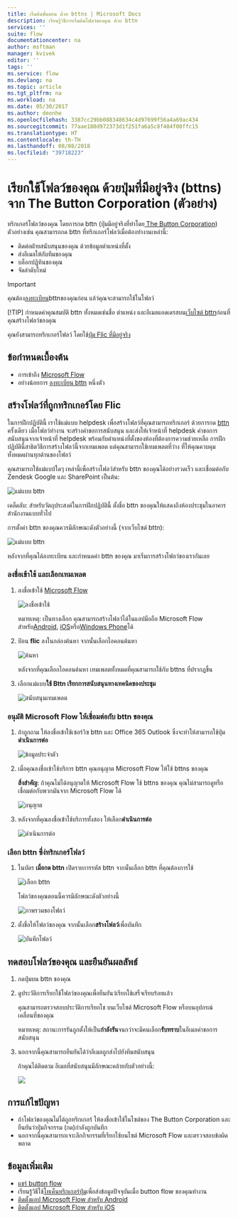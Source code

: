```yaml
---
title: เริ่มต้นขั้นตอน ด้วย bttns | Microsoft Docs
description: เรียนรู้วิธีการเริ่มต้นโฟลว์ของคุณ ด้วย bttn
services: ''
suite: flow
documentationcenter: na
author: msftman
manager: kvivek
editor: ''
tags: ''
ms.service: flow
ms.devlang: na
ms.topic: article
ms.tgt_pltfrm: na
ms.workload: na
ms.date: 05/30/2017
ms.author: deonhe
ms.openlocfilehash: 3387cc29bb088348634c4d97699f56a4a69ac434
ms.sourcegitcommit: 77aae180d972373d1f251fa6a5c8f484f08ffc15
ms.translationtype: HT
ms.contentlocale: th-TH
ms.lasthandoff: 08/08/2018
ms.locfileid: "39718223"
---
```

# <a name="run-your-flows-with-physical-buttons-bttns-from-the-button-corporation-preview"></a>เรียกใช้โฟลว์ของคุณ ด้วยปุ่มที่มีอยู่จริง (bttns) จาก The Button Corporation (ตัวอย่าง)
ทริกเกอร์โฟลว์ของคุณ โดยการกด bttn (ปุ่มมีอยู่จริงที่ทำโดย[ The Button Corporation](https://my.bt.tn/)) ตัวอย่างเช่น คุณสามารถกด bttn ที่ทริกเกอร์โฟลว์เมื่อต้องทำงานเหล่านี้:

* ติดต่อฝ่ายสนับสนุนของคุณ ด้วยข้อมูลตำแหน่งที่ตั้ง
* ส่งอีเมลให้กับทีมของคุณ
* บล็อกปฏิทินของคุณ
* จัดลำดับใหม่

> [!IMPORTANT]
> คุณต้อง[ลงทะเบียน](https://my.bt.tn/)bttnของคุณก่อน แล้ว่คุณจะสามารถใช้ในโฟลว์
> 
> [!TIP]
> กำหนดค่าคุณสมบัติ bttn ทั้งหมดเช่นชื่อ ตำแหน่ง และอีเมลแอดเดรสบน[เว็บไซต์ bttn](https://my.bt.tn/)ก่อนที่คุณสร้างโฟลว์ของคุณ
> 
> 

คุณยังสามารถทริกเกอร์โฟลว์ โดยใช้[ปุ่ม Flic ที่มีอยู่จริง](flic-button-flows.md)

## <a name="prerequisites"></a>ข้อกำหนดเบื้องต้น
* การเข้าถึง [Microsoft Flow](https://flow.microsoft.com)
* อย่างน้อยการ [ลงทะเบียน bttn](https://my.bt.tn/) หนึ่งตัว

## <a name="create-a-flow-thats-triggered-from-a-bttn"></a>สร้างโฟลว์ที่ถูกทริกเกอร์โดย Flic
ในการฝึกปฏิบัตินี้ เราใช้แม่แบบ helpdesk เพื่อสร้างโฟลว์ที่คุณสามารถทริกเกอร์ ด้วยการกด [bttn](https://my.bt.tn/) ครั้งเดียว เมื่อโฟลว์ทำงาน จะสร้างคำขอการสนับสนุน และส่งให้เจ้าหน้าที่ helpdesk คำขอการสนับสนุนจากเจ้าหน้าที่ helpdesk พร้อมกับตำแหน่งที่ตั้งของห้องที่ต้องการความช่วยเหลือ การฝึกปฏิบัตินี้สาธิตวิธีการสร้างโฟลว์นี้จากเทมเพลต แต่คุณสามารถใช้เทมเพลตที่ว่าง ที่ให้คุณควบคุมทั้งหมดผ่านทุกด้านของโฟลว์

คุณสามารถใช้แม่แบบ้ใดๆ เหล่านี้เพื่อสร้างโฟลว์สำหรับ bttn ของคุณได้อย่างรวดเร็ว และเชื่อมต่อกับ Zendesk Google และ SharePoint เป็นต้น:

![แม่แบบ bttn](./media/bttn-button-flows/bttn-templates.png)

เคล็ดลับ: สำหรับวัตถุประสงค์ในการฝึกปฏิบัตินี้ ตั้งชื่อ bttn ของคุณให้แสดงถึงห้องประชุมในอาคารสำนักงานแบบทั่วไป

การตั้งค่า bttn ของคุณควรมีลักษณะดังตัวอย่างนี้ (จากเว็บไซต์ bttn):

![แม่แบบ bttn](./media/bttn-button-flows/bttn-config.png)

หลังจากที่คุณได้ลงทะเบียน และกำหนดค่า bttn ของคุณ มาเริ่มการสร้างโฟลว์ของเรากันเลย

### <a name="sign-in-and-select-a-template"></a>ลงชื่อเข้าใช้ และเลือกเทมเพลต
1. ลงชื่อเข้าใช้ [Microsoft Flow](https://flow.microsoft.com)
   
    ![ลงชื่อเข้าใช้](./media/bttn-button-flows/sign-into-flow.png)
   
    หมายเหตุ: เป็นทางเลือก คุณสามารถสร้างโฟลว์ได้ในแอปมือถือ Microsoft Flow สำหรับ[Android](https://aka.ms/flowmobiledocsandroid), [iOS](https://aka.ms/flowmobiledocsios)หรือ[Windows Phone](https://aka.ms/flowmobilewindows)ได้
2. ป้อน **flic** ลงในกล่องค้นหา จากนั้นเลือกไอคอนค้นหา
   
    ![ค้นหา](./media/bttn-button-flows/bttn-search-template.png)
   
    หลังจากที่คุณเลือกไอคอนค้นหา เทมเพลตทั้งหมดที่คุณสามารถใช้กับ bttns ที่ปรากฏขึ้น
3. เลือกแม่แบบ**ใช้ Bttn เรียกการสนับสนุนทางเทคนิคของประชุม**
   
    ![สนับสนุนเทมเพลต](./media/bttn-button-flows/bttn-select-template.png)

### <a name="authorize-microsoft-flow-to-connect-to-your-bttn"></a>อนุมัติ Microsoft Flow ให้เชื่อมต่อกับ bttn ของคุณ
1. ถ้าถูกถาม ให้ลงชื่อเข้าใช้เซอร์วิซ bttn และ Office 365 Outlook ซึ่งจะทำให้สามารถใช้ปุ่ม**ดำเนินการต่อ**
   
    ![ข้อมูลประจำตัว](./media/bttn-button-flows/bttn-provide-credentials.png)
2. เมื่อคุณลงชื่อเข้าใช้บริการ bttn คุณอนุญาต Microsoft Flow ให้ใช้ bttns ของคุณ
   
    **สิ่งสำคัญ**: ถ้าคุณไม่ได้อนุญาตให้ Microsoft Flow ใช้ bttns ของคุณ คุณไม่สามารถดูหรือเชื่อมต่อกับพวกมันจาก Microsoft Flow ได้
   
    ![อนุญาต](./media/bttn-button-flows/authorize-bttn.png)
3. หลังจากที่คุณลงชื่อเข้าใช้บริการทั้งสอง ให้เลือก**ดำเนินการต่อ**
   
    ![ดำเนินการต่อ](./media/bttn-button-flows/continue.png)

### <a name="select-the-bttn-that-triggers-the-flow"></a>เลือก bttn ซึ่ง่ทริกเกอร์โฟลว์
1. ในบัตร **เมื่อกด bttn** เปิดรายการรหัส bttn จากนั้นเลือก bttn ที่คุณต้องการใช้
   
    ![เลือก bttn](./media/bttn-button-flows/bttn-id.png)
   
    โฟลว์ของคุณตอนนี้ควรมีลักษณะดังตัวอย่างนี้
   
    ![ภาพรวมของโฟลว์](./media/bttn-button-flows/bttn-done.png)
2. ตั้งชื่อให้โฟลว์ของคุณ จากนั้นเลือก**สร้างโฟลว์**เพื่อบันทึก
   
    ![บันทึกโฟลว์](./media/bttn-button-flows/save.png)

## <a name="test-your-flow-and-confirm-results"></a>ทดสอบโฟลว์ของคุณ และยืนยันผลลัพธ์
1. กดปุ่มบน bttn ของคุณ
2. ดูประวัติการเรียกใช้โฟลว์ของคุณเพื่อยืนยันว่เรียกใช้เสร็จเรียบร้อยแล้ว
   
    คุณสามารถตรวจสอบประวัติการเรียกใช บนเว็บไซต์ Microsoft Flow หรือบนอุปกรณ์เคลื่อนที่ของคุณ
   
    หมายเหตุ: สถานะการรันถูกตั้งให้เป็น**กำลังรัน**จนกว่าจะมีคนเลือก**รับทราบ**ในอีเมลคำขอการสนับสนุน
3. นอกจากนี้คุณสามารถยืนยันได้ว่าอีเมลถูกส่งไปยังทีมสนับสนุน
   
    ถ้าคุณได้ติดตาม อีเมลที่สนับสนุนมีลักษณะคล้ายกับตัวอย่างนี้:
   
    ![](./media/bttn-button-flows/support-request-email.png)

## <a name="troubleshooting"></a>การแก้ไขปัญหา
* ถ้าโฟลว์ของคุณไม่ได้ถูกทริกเกอร์ ให้ลงชื่อเข้าใช้ในไซต์ของ The Button Corporation และยืนยันว่าปุ่มกิจกรรม (กด)กำลังถูกบันทึก
* นอกจากนี้คุณสามารถเจาะลึกกิจกรรมที่เรียกใช้บนไซต์ Microsoft Flow และตรวจสอบข้อผิดพลาด

## <a name="more-information"></a>ข้อมูลเพิ่มเติม
* [แชร์ button flow](share-buttons.md)
* เรียนรู้วิธีใช้[โทเค็นทริกเกอร์ปุ่ม](introduction-to-button-trigger-tokens.md)เพื่อส่งข้อมูลปัจจุบันเมื่อ button flow ของคุณทำงาน
* [ติดตั้งแอป Microsoft Flow สำหรับ Android](https://aka.ms/flowmobiledocsandroid)
* [ติดตั้งแอป Microsoft Flow สำหรับ iOS](https://aka.ms/flowmobiledocsios)

